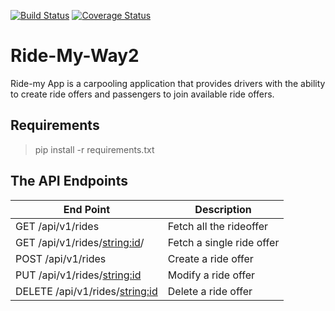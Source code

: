 [![Build Status](https://travis-ci.org/RachaelNantale/Ride-My-Way2.svg?branch=ch-testing-apiroutes)](https://travis-ci.org/RachaelNantale/Ride-My-Way2)
[![Coverage Status](https://coveralls.io/repos/github/RachaelNantale/Ride-My-Way2/badge.svg?branch=ch-testing-apiroutes)](https://coveralls.io/github/RachaelNantale/Ride-My-Way2?branch=ch-testing-apiroutes)

# Ride-My-Way2
Ride-my App is a carpooling application that provides drivers with the ability to create ride offers  and passengers to join available ride offers. 

## Requirements
> pip install -r requirements.txt

## The API Endpoints

| End Point  | Description |
| ------------- | ------------- |
| GET /api/v1/rides | Fetch all the rideoffer |
| GET /api/v1/rides/<string:id>/ |  Fetch a single ride offer |
| POST /api/v1/rides |Create a ride offer |
| PUT /api/v1/rides/<string:id> |Modify a ride offer |
| DELETE /api/v1/rides/<string:id>   | Delete a ride offer|



